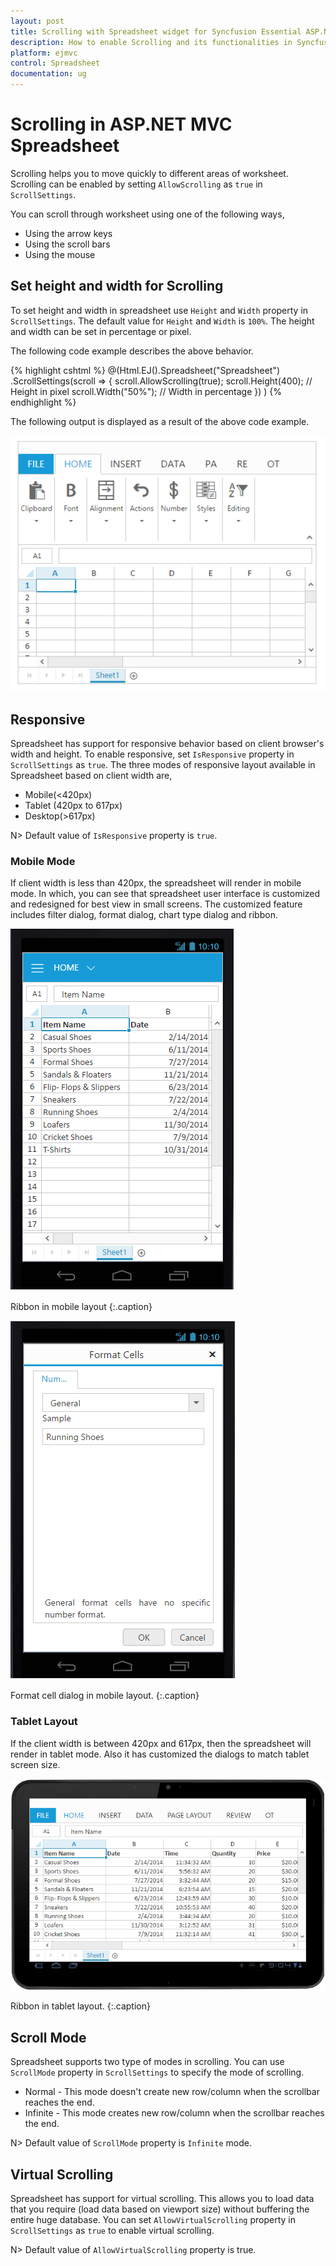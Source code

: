 ```yaml
---
layout: post
title: Scrolling with Spreadsheet widget for Syncfusion Essential ASP.NET MVC
description: How to enable Scrolling and its functionalities in Syncfusion ASP.NET MVC Spreadsheet Control, its elements, and more.
platform: ejmvc
control: Spreadsheet
documentation: ug
--- 
```


# Scrolling in ASP.NET MVC Spreadsheet

Scrolling helps you to move quickly to different areas of worksheet. Scrolling can be enabled by setting `AllowScrolling` as `true` in `ScrollSettings`. 
  
You can scroll through worksheet using one of the following ways,

* Using the arrow keys
* Using the scroll bars
* Using the mouse

## Set height and width for Scrolling

To set height and width in spreadsheet use `Height` and `Width` property in `ScrollSettings`. The default value for `Height` and `Width` is `100%`.
The height and width can be set in percentage or pixel.

The following code example describes the above behavior.

{% highlight cshtml %}
@(Html.EJ().Spreadsheet<object>("Spreadsheet")
    .ScrollSettings(scroll =>
    {
        scroll.AllowScrolling(true);
        scroll.Height(400); // Height in pixel
        scroll.Width("50%"); // Width in percentage
    })
)
{% endhighlight %}

The following output is displayed as a result of the above code example.

![ASP.NET MVC Spreadsheet Set height and width for Scrolling](Scrolling_images/Scrolling_img1.png)

## Responsive

Spreadsheet has support for responsive behavior based on client browser's width and height. To enable responsive, set `IsResponsive` property in `ScrollSettings` as `true`. The three modes of responsive layout available in Spreadsheet based on client width are,

* Mobile(<420px)
* Tablet (420px to 617px)
* Desktop(>617px)

N> Default value of `IsResponsive` property is `true`.

### Mobile Mode

If client width is less than 420px, the spreadsheet will render in mobile mode. In which, you can see that spreadsheet user interface is customized and redesigned for best view in small screens. The customized feature includes filter dialog, format dialog, chart type dialog and ribbon.

![ASP.NET MVC Spreadsheet Mobile Mode](Scrolling_images/Scrolling_img2.png)

Ribbon in mobile layout
{:.caption}

![ASP.NET MVC Spreadsheet Ribbon in mobile layout](Scrolling_images/Scrolling_img3.png)

Format cell dialog in mobile layout.
{:.caption}

### Tablet Layout

If the client width is between 420px and 617px, then the spreadsheet will render in tablet mode. Also it has customized the dialogs to match tablet screen size.

![ASP.NET MVC Spreadsheet Tablet Layout](Scrolling_images/Scrolling_img4.png)

Ribbon in tablet layout.
{:.caption}

## Scroll Mode

Spreadsheet supports two type of modes in scrolling. You can use `ScrollMode` property in `ScrollSettings` to specify the mode of scrolling.

* Normal - This mode doesn't create new row/column when the scrollbar reaches the end.
* Infinite - This mode creates new row/column when the scrollbar reaches the end.

N> Default value of `ScrollMode` property is `Infinite` mode.

## Virtual Scrolling

Spreadsheet has support for virtual scrolling. This allows you to load data that you require (load data based on viewport size) without buffering the entire huge database. You can set `AllowVirtualScrolling` property in `ScrollSettings` as `true` to enable virtual scrolling.

N> Default value of `AllowVirtualScrolling` property is true.

